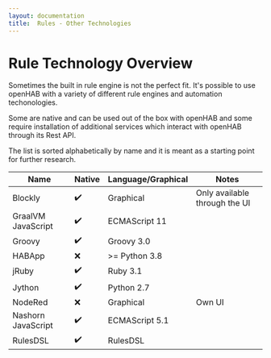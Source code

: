 ```yaml
---
layout: documentation
title:  Rules - Other Technologies
---
```


# Rule Technology Overview

Sometimes the built in rule engine is not the perfect fit.
It's possible to use openHAB with a variety of different rule engines and automation techonologies.

Some are native and can be used out of the box with openHAB and some require installation of
additional services which interact with openHAB through its Rest API.

The list is sorted alphabetically by name and it is meant as a starting point for further research.

| Name                | Native             | Language/Graphical  | Notes                         |
|---------------------|--------------------|---------------------|-------------------------------|
| Blockly             | :heavy_check_mark: | Graphical           | Only available through the UI |
| GraalVM JavaScript  | :heavy_check_mark: | ECMAScript 11       |                               |
| Groovy              | :heavy_check_mark: | Groovy 3.0          |                               |
| HABApp              | :x:                | >= Python 3.8       |                               |
| jRuby               | :heavy_check_mark: | Ruby 3.1            |                               |
| Jython              | :heavy_check_mark: | Python 2.7          |                               |
| NodeRed             | :x:                | Graphical           | Own UI                        |
| Nashorn JavaScript  | :heavy_check_mark: | ECMAScript 5.1      |                               |
| RulesDSL            | :heavy_check_mark: | RulesDSL            |                               |
